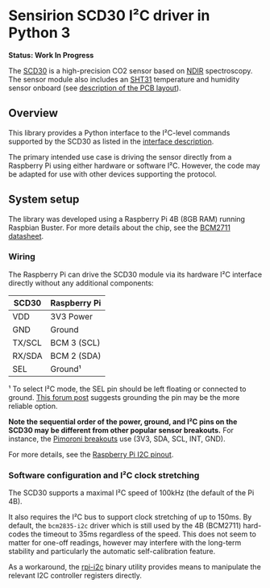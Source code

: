 # Sensirion SCD30 I²C driver in Python 3

**Status: Work In Progress**

The [SCD30](https://www.sensirion.com/en/environmental-sensors/carbon-dioxide-sensors/carbon-dioxide-sensors-co2/)
is a high-precision CO2 sensor based on [NDIR](https://en.wikipedia.org/wiki/Nondispersive_infrared_sensor) spectroscopy.
The sensor module also includes an
[SHT31](https://www.sensirion.com/en/environmental-sensors/humidity-sensors/digital-humidity-sensors-for-various-applications/)
temperature and humidity sensor onboard (see
[description of the PCB layout](https://www.sensirion.com/fileadmin/user_upload/customers/sensirion/Dokumente/9.5_CO2/Sensirion_SCD30_Design-In_Guidelines_D1.pdf)).

## Overview
This library provides a Python interface to the I²C-level commands supported by the SCD30 as listed in the
[interface description](https://www.sensirion.com/fileadmin/user_upload/customers/sensirion/Dokumente/9.5_CO2/Sensirion_CO2_Sensors_SCD30_Interface_Description.pdf).

The primary intended use case is driving the sensor directly from a Raspberry Pi using either hardware or software I²C.
However, the code may be adapted for use with other devices supporting the protocol.

## System setup
The library was developed using a Raspberry Pi 4B (8GB RAM) running Raspbian Buster. For more details about the chip, see the
[BCM2711 datasheet](https://www.raspberrypi.org/documentation/hardware/raspberrypi/bcm2711/rpi_DATA_2711_1p0.pdf).

### Wiring
The Raspberry Pi can drive the SCD30 module via its hardware I²C interface directly without any additional components:

SCD30  | Raspberry Pi
------ | ------------
VDD    | 3V3 Power
GND    | Ground
TX/SCL | BCM 3 (SCL)
RX/SDA | BCM 2 (SDA)
SEL    | Ground¹

¹ To select I²C mode, the SEL pin should be left floating or connected to ground.
[This forum post](https://forum.arduino.cc/index.php?topic=561246.msg3828228#msg3828228) suggests grounding the pin may be the
more reliable option.

**Note the sequential order of the power, ground, and I²C pins on the SCD30 may be different from other popular sensor breakouts.**
For instance, the [Pimoroni breakouts](https://shop.pimoroni.com/collections/pimoroni-breakouts) use (3V3, SDA, SCL, INT, GND).

For more details, see the [Raspberry Pi I2C pinout](https://pinout.xyz/pinout/i2c).

### Software configuration and I²C clock stretching
The SCD30 supports a maximal I²C speed of 100kHz (the default of the Pi 4B).

It also requires the I²C bus to support clock stretching of up to 150ms. By default, the `bcm2835-i2c` driver which is still
used by the 4B (BCM2711) hard-codes the timeout to 35ms regardless of the speed. This does not seem to matter for one-off
readings, however may interfere with the long-term stability and particularly the automatic self-calibration feature.

As a workaround, the [rpi-i2c](https://github.com/RequestForCoffee/rpi-i2c-timings) binary utility provides means to
manipulate the relevant I2C controller registers directly.
